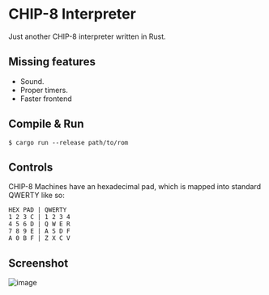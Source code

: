 # CHIP-8 Interpreter
Just another CHIP-8 interpreter written in Rust.

## Missing features
* Sound.
* Proper timers.
* Faster frontend

## Compile & Run
```$ cargo run --release path/to/rom```
## Controls
CHIP-8 Machines have an hexadecimal pad, which is mapped into standard QWERTY like so:

```
HEX PAD | QWERTY
1 2 3 C | 1 2 3 4
4 5 6 D | Q W E R
7 8 9 E | A S D F
A 0 B F | Z X C V
```
## Screenshot
![image](https://user-images.githubusercontent.com/1664307/70995082-ef1a0380-20cf-11ea-8f43-97c67a446f4a.png)
